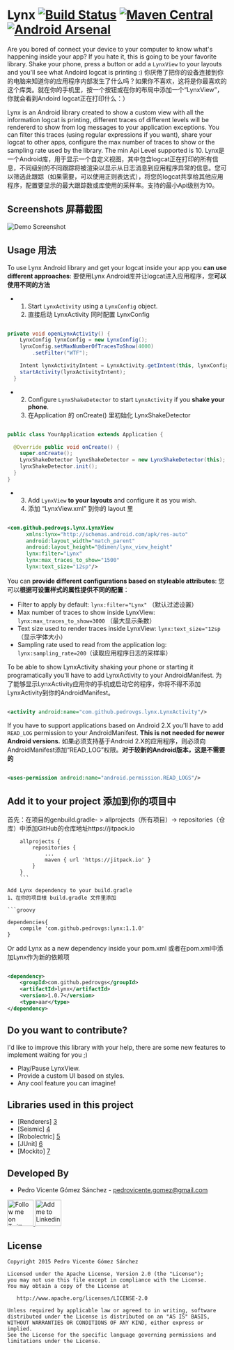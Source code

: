 Lynx [![Build Status](https://travis-ci.org/pedrovgs/Lynx.svg?branch=master)](https://travis-ci.org/pedrovgs/Lynx) [![Maven Central](https://maven-badges.herokuapp.com/maven-central/com.github.pedrovgs/lynx/badge.svg)](https://maven-badges.herokuapp.com/maven-central/com.github.pedrovgs/lynx) [![Android Arsenal](https://img.shields.io/badge/Android%20Arsenal-Lynx-brightgreen.svg?style=flat)](https://android-arsenal.com/details/1/1552)
====

Are you bored of connect your device to your computer to know what's happening inside your app? If you hate it, this is going to be your favorite library. Shake your phone, press a button or add a ``LynxView`` to your layouts and you'll see what Andoird logcat is printing :)
你厌倦了把你的设备连接到你的电脑来知道你的应用程序内部发生了什么吗？如果你不喜欢，这将是你最喜欢的这个库类。就在你的手机里，按一个按钮或在你的布局中添加一个“LynxView”，你就会看到Andoird logcat正在打印什么：）

Lynx is an Android library created to show a custom view with all the information logcat is printing, different traces of different levels will be rendererd to show from log messages to your application exceptions. You can filter this traces (using regular expressions if you want), share your logcat to other apps, configure the max number of traces to show or the sampling rate used by the library. The min Api Level supported is 10.
Lynx是一个Android库，用于显示一个自定义视图，其中包含logcat正在打印的所有信息，不同级别的不同跟踪将被渲染以显示从日志消息到应用程序异常的信息。您可以筛选此跟踪（如果需要，可以使用正则表达式），将您的logcat共享给其他应用程序，配置要显示的最大跟踪数或库使用的采样率。支持的最小Api级别为10。

Screenshots 屏幕截图
-----------

![Demo Screenshot][1]

Usage 用法
-----

To use Lynx Android library and get your logcat inside your app you **can use different approaches**:
要使用Lynx Android库并让logcat进入应用程序，您**可以使用不同的方法**

* 1. Start ``LynxActivity`` using a ``LynxConfig`` object.
  1. 直接启动 LynxActivity  同时配置 LynxConfig

```java

private void openLynxActivity() {
    LynxConfig lynxConfig = new LynxConfig();
    lynxConfig.setMaxNumberOfTracesToShow(4000)
        .setFilter("WTF");

    Intent lynxActivityIntent = LynxActivity.getIntent(this, lynxConfig);
    startActivity(lynxActivityIntent);
  }

```

* 2. Configure ``LynxShakeDetector`` to start ``LynxActivity`` if you **shake your phone**.
  2. 在Application 的 onCreate() 里初始化 LynxShakeDetector

```java

public class YourApplication extends Application {

  @Override public void onCreate() {
    super.onCreate();
    LynxShakeDetector lynxShakeDetector = new LynxShakeDetector(this);
    lynxShakeDetector.init();
  }
}

```

* 3. Add ``LynxView`` **to your layouts** and configure it as you wish.
  3. 添加 “LynxView.xml” 到你的 layout 里

```xml

<com.github.pedrovgs.lynx.LynxView
      xmlns:lynx="http://schemas.android.com/apk/res-auto"
      android:layout_width="match_parent"
      android:layout_height="@dimen/lynx_view_height"
      lynx:filter="Lynx"
      lynx:max_traces_to_show="1500"
      lynx:text_size="12sp"/>

```

You can **provide different configurations based on styleable attributes**:
您可以**根据可设置样式的属性提供不同的配置**：

* Filter to apply by default: ``lynx:filter="Lynx"`` （默认过滤设置）
* Max number of traces to show inside LynxView: ``lynx:max_traces_to_show=3000`` （最大显示条数）
* Text size used to render traces inside LynxView: ``lynx:text_size="12sp`` （显示字体大小）
* Sampling rate used to read from the application log: ``lynx:sampling_rate=200``（读取应用程序日志的采样率）

To be able to show LynxActivity shaking your phone or starting it programatically you'll have to add LynxActivity to your AndroidManifest.
为了能够显示LynxActivity应用你的手机或启动它的程序，你将不得不添加LynxActivity到你的AndroidManifest。

```xml

<activity android:name="com.github.pedrovgs.lynx.LynxActivity"/>

```

If you have to support applications based on Android 2.X you'll have to add ``READ_LOG`` permission to your AndroidManifest. **This is not needed for newer Android versions.**
如果必须支持基于Android 2.X的应用程序，则必须向AndroidManifest添加“READ_LOG”权限。**对于较新的Android版本，这是不需要的**

```xml

<uses-permission android:name="android.permission.READ_LOGS"/>

```


Add it to your project 添加到你的项目中
----------------------

首先：在项目的genbuild.gradle- > allprojects（所有项目）-> repositories（仓库）中添加GitHub的仓库地址https://jitpack.io
```
    allprojects {
    	repositories {
    		...
    		maven { url 'https://jitpack.io' }
        }
    }
    ```
    
Add Lynx dependency to your build.gradle
1、在你的项目根 build.gradle 文件里添加

```groovy

dependencies{
    compile 'com.github.pedrovgs:lynx:1.1.0'
}

```

Or add Lynx as a new dependency inside your pom.xml
或者在pom.xml中添加Lynx作为新的依赖项

```xml

<dependency>
    <groupId>com.github.pedrovgs</groupId>
    <artifactId>lynx</artifactId>
    <version>1.0.7</version>
    <type>aar</type>
</dependency>

```


Do you want to contribute?
--------------------------

I'd like to improve this library with your help, there are some new features to implement waiting for you ;)

* Play/Pause LynxView.
* Provide a custom UI based on styles.
* Any cool feature you can imagine!

Libraries used in this project
------------------------------

* [Renderers] [3]
* [Seismic] [4]
* [Robolectric] [5]
* [JUnit] [6]
* [Mockito] [7]



Developed By
------------

* Pedro Vicente Gómez Sánchez - <pedrovicente.gomez@gmail.com>

<a href="https://twitter.com/pedro_g_s">
  <img alt="Follow me on Twitter" src="https://image.freepik.com/iconos-gratis/twitter-logo_318-40209.jpg" height="60" width="60"/>
</a>
<a href="https://es.linkedin.com/in/pedrovgs">
  <img alt="Add me to Linkedin" src="https://image.freepik.com/iconos-gratis/boton-del-logotipo-linkedin_318-84979.png" height="60" width="60"/>
</a>

License
-------

    Copyright 2015 Pedro Vicente Gómez Sánchez

    Licensed under the Apache License, Version 2.0 (the "License");
    you may not use this file except in compliance with the License.
    You may obtain a copy of the License at

       http://www.apache.org/licenses/LICENSE-2.0

    Unless required by applicable law or agreed to in writing, software
    distributed under the License is distributed on an "AS IS" BASIS,
    WITHOUT WARRANTIES OR CONDITIONS OF ANY KIND, either express or implied.
    See the License for the specific language governing permissions and
    limitations under the License.


[1]: ./art/screenshot_demo_1.gif
[2]: https://play.google.com/store/apps/details?id=com.tuenti.messenger
[3]: https://github.com/pedrovgs/Renderers
[4]: https://github.com/square/seismic
[5]: https://github.com/robolectric/robolectric
[6]: https://github.com/junit-team/junit
[7]: https://github.com/mockito/mockito
[8]: https://github.com/pedrovgs
[10]: https://play.google.com/store/apps/details?id=fm.rushmore.mainapp

